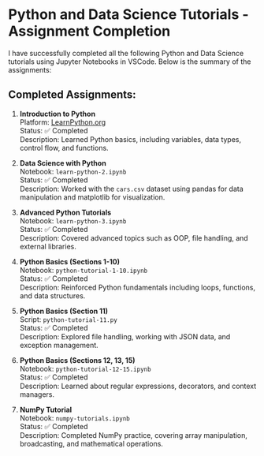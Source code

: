 

# Python and Data Science Tutorials - Assignment Completion

I have successfully completed all the following Python and Data Science tutorials using Jupyter Notebooks in VSCode. Below is the summary of the assignments:

## Completed Assignments:

1. **Introduction to Python**  
   Platform: [LearnPython.org](https://www.learnpython.org/)  
   Status: ✅ Completed  
   Description: Learned Python basics, including variables, data types, control flow, and functions.

2. **Data Science with Python**  
   Notebook: `learn-python-2.ipynb`  
   Status: ✅ Completed  
   Description: Worked with the `cars.csv` dataset using pandas for data manipulation and matplotlib for visualization.

3. **Advanced Python Tutorials**  
   Notebook: `learn-python-3.ipynb`  
   Status: ✅ Completed  
   Description: Covered advanced topics such as OOP, file handling, and external libraries.

4. **Python Basics (Sections 1-10)**  
   Notebook: `python-tutorial-1-10.ipynb`  
   Status: ✅ Completed  
   Description: Reinforced Python fundamentals including loops, functions, and data structures.

5. **Python Basics (Section 11)**  
   Script: `python-tutorial-11.py`  
   Status: ✅ Completed  
   Description: Explored file handling, working with JSON data, and exception management.

6. **Python Basics (Sections 12, 13, 15)**  
   Notebook: `python-tutorial-12-15.ipynb`  
   Status: ✅ Completed  
   Description: Learned about regular expressions, decorators, and context managers.

7. **NumPy Tutorial**  
   Notebook: `numpy-tutorials.ipynb`  
   Status: ✅ Completed  
   Description: Completed NumPy practice, covering array manipulation, broadcasting, and mathematical operations.
